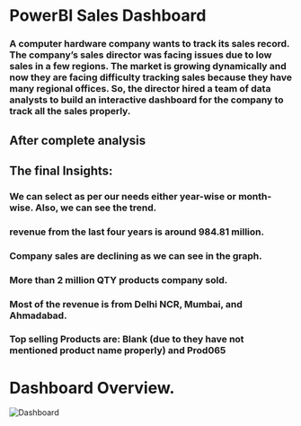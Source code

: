 # PowerBI Sales Dashboard
### A computer hardware company wants to track its sales record. The company’s sales director was facing issues due to low sales in a few regions. The market is growing dynamically and now they are facing difficulty tracking sales because they have many regional offices. So, the director hired a team of data analysts to build an interactive dashboard for the company to track all the sales properly. 

## After complete analysis
## The final Insights:
### We can select as per our needs either year-wise or month-wise. Also, we can see the trend.
###  revenue from the last four years is around 984.81 million.
### Company sales are declining as we can see in the graph. 
### More than 2 million QTY products company sold.
### Most of the revenue is from Delhi NCR, Mumbai, and Ahmadabad.
### Top selling Products are: Blank (due to they have not mentioned product name properly) and Prod065

# Dashboard Overview.
![Dashboard](https://github.com/ajayk079/PowerBI_Sales-Dashboard/assets/83025605/96fabd5a-8328-4b43-baee-3911c1c8571f)

